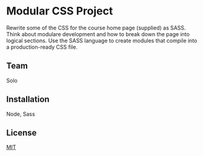 # Modular CSS Project

Rewrite some of the CSS for the course home page (supplied) as SASS. Think about modulare
development and how to break down the page into logical sections. Use the SASS language to
create modules that compile into a production-ready CSS file.

## Team

Solo

## Installation

Node, Sass

## License
[MIT](https://choosealicense.com/licenses/mit/)